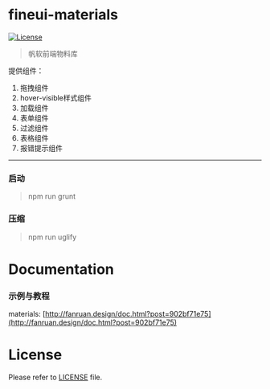 fineui-materials
================
[![License](https://img.shields.io/badge/license-Apache%202-4EB1BA.svg)](https://www.apache.org/licenses/LICENSE-2.0.html)
> 帆软前端物料库

提供组件：

1. 拖拽组件
2. hover-visible样式组件
3. 加载组件
4. 表单组件
5. 过滤组件
6. 表格组件
7. 报错提示组件

---

### 启动

> npm run grunt

### 压缩

> npm run uglify

Documentation
=============

### 示例与教程

materials: [http://fanruan.design/doc.html?post=902bf71e75](http://fanruan.design/doc.html?post=902bf71e75)

License
============
Please refer to [LICENSE](https://github.com/fanruan/fineui/blob/master/LICENSE) file.
